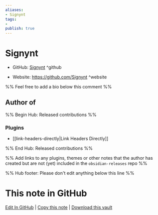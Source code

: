 ```yaml
---
aliases:
- Signynt
tags:
- 
publish: true
---
```


# Signynt

- GitHub: [Signynt](https://github.com/Signynt/) ^github
<!-- - Discord: `@` ^discord-->
- Website: <https://github.com/Signynt> ^website
<!-- - [[Publish sites|Publish site]]: ^publish-->

%% Feel free to add a bio below this comment %%


## Author of

%% Begin Hub: Released contributions %%
### Plugins
- [[link-headers-directly|Link Headers Directly]]

%% End Hub: Released contributions %%

%% Add links to any plugins, themes or other notes that the author has created but are not (yet) included in the `obsidian-releases` repo %%

<!--
### Unlisted plugins
-->

<!--
### Others

- 
-->

<!--
## Sponsor this author

- [[GitHub sponsors]]: [Sponsor @Signynt on GitHub Sponsors](https://github.com/sponsors/Signynt) ^github-sponsor
- [[Buy me a coffee]]: ^buy-me-a-coffee
- [[PayPal]]: ^paypal
- [[Patreon]]: ^patreon

-->

<!--
## Follow this author

- [[YouTube Channels|On YouTube]]: ^youtube
- Twitter: ^twitter
- ...
-->

%% Hub footer: Please don't edit anything below this line %%

# This note in GitHub

<span class="git-footer">[Edit In GitHub](https://github.dev/obsidian-community/obsidian-hub/blob/main/01%20-%20Community/People/Signynt.md "git-hub-edit-note") | [Copy this note](https://raw.githubusercontent.com/obsidian-community/obsidian-hub/main/01%20-%20Community/People/Signynt.md "git-hub-copy-note") | [Download this vault](https://github.com/obsidian-community/obsidian-hub/archive/refs/heads/main.zip "git-hub-download-vault") </span>
